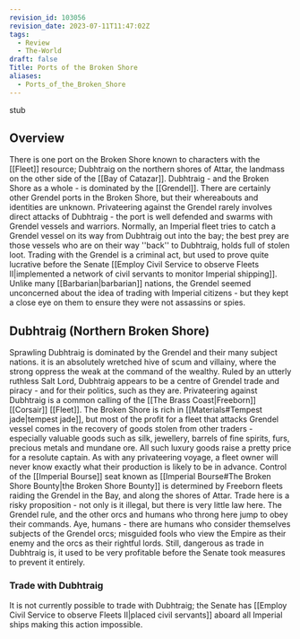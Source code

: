 ```yaml
---
revision_id: 103056
revision_date: 2023-07-11T11:47:02Z
tags:
  - Review
  - The-World
draft: false
Title: Ports of the Broken Shore
aliases:
  - Ports_of_the_Broken_Shore
---
```

stub
## Overview
There is one port on the Broken Shore known to characters with the [[Fleet]] resource; Dubhtraig on the northern shores of Attar, the landmass on the other side of the [[Bay of Catazar]]. Dubhtraig - and the Broken Shore as a whole - is dominated by the [[Grendel]]. There are certainly other Grendel ports in the Broken Shore, but their whereabouts and identities are unknown.
Privateering against the Grendel rarely involves direct attacks of Dubhtraig - the port is well defended and swarms with Grendel vessels and warriors. Normally, an Imperial fleet tries to catch a Grendel vessel on its way from Dubhtraig out into the bay; the best prey are those vessels who are on their way ''back'' to Dubhtraig, holds full of stolen loot.
Trading with the Grendel is a criminal act, but used to prove quite lucrative before the Senate [[Employ Civil Service to observe Fleets II|implemented a network of civil servants to monitor Imperial shipping]]. Unlike many [[Barbarian|barbarian]] nations, the Grendel seemed unconcerned about the idea of trading with Imperial citizens - but they kept a close eye on them to ensure they were not assassins or spies.
## Dubhtraig (Northern Broken Shore)
Sprawling Dubhtraig is dominated by the Grendel and their many subject nations. it is an absolutely wretched hive of scum and villainy, where the strong oppress the weak at the command of the wealthy. Ruled by an utterly ruthless Salt Lord, Dubhtraig appears to be a centre of Grendel trade and piracy - and for their politics, such as they are.
Privateering against Dubhtraig is a common calling of the [[The Brass Coast|Freeborn]] [[Corsair]] [[Fleet]]. The Broken Shore is rich in [[Materials#Tempest jade|tempest jade]], but most of the profit for a fleet that attacks Grendel vessel comes in the recovery of goods stolen from other traders - especially valuable goods such as silk, jewellery, barrels of fine spirits, furs, precious metals and mundane ore. All such luxury goods raise a pretty price for a resolute captain. As with any privateering voyage, a fleet owner will never know exactly what their production is likely to be in advance. Control of the [[Imperial Bourse]] seat known as [[Imperial Bourse#The Broken Shore Bounty|the Broken Shore Bounty]] is determined by Freeborn fleets raiding the Grendel in the Bay, and along the shores of Attar.
Trade here is a risky proposition - not only is it illegal, but there is very little law here. The Grendel rule, and the other orcs and humans who throng here jump to obey their commands. Aye, humans - there are humans who consider themselves subjects of the Grendel orcs; misguided fools who view the Empire as their enemy and the orcs as their rightful lords. Still, dangerous as trade in Dubhtraig is, it used to be very profitable before the Senate took measures to prevent it entirely.
### Trade with Dubhtraig
It is not currently possible to trade with Dubhtraig; the Senate has [[Employ Civil Service to observe Fleets II|placed civil servants]] aboard all Imperial ships making this action impossible.